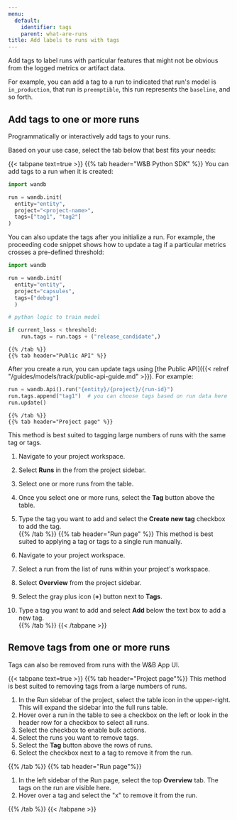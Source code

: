 ```yaml
---
menu:
  default:
    identifier: tags
    parent: what-are-runs
title: Add labels to runs with tags
---
```


Add tags to label runs with particular features that might not be obvious from the logged metrics or artifact data. 

For example, you can add a tag to a run to indicated that run's model is `in_production`, that run is `preemptible`, this run represents the `baseline`, and so forth.

## Add tags to one or more runs

Programmatically or interactively add tags to your runs.

Based on your use case, select the tab below that best fits your needs:

{{< tabpane text=true >}}
    {{% tab header="W&B Python SDK" %}}
You can add tags to a run when it is created: 

```python
import wandb

run = wandb.init(
  entity="entity",
  project="<project-name>",
  tags=["tag1", "tag2"]
)
```

You can also update the tags after you initialize a run. For example, the proceeding code snippet shows how to update a tag if a particular metrics crosses a pre-defined threshold:

```python
import wandb

run = wandb.init(
  entity="entity", 
  project="capsules", 
  tags=["debug"]
  )

# python logic to train model

if current_loss < threshold:
    run.tags = run.tags + ("release_candidate",)
```    
    {{% /tab %}}
    {{% tab header="Public API" %}}
After you create a run, you can update tags using [the Public API]({{< relref "/guides/models/track/public-api-guide.md" >}}). For example:

```python
run = wandb.Api().run("{entity}/{project}/{run-id}")
run.tags.append("tag1")  # you can choose tags based on run data here
run.update()
```    
    {{% /tab %}}
    {{% tab header="Project page" %}}
This method is best suited to tagging large numbers of runs with the same tag or tags.

1. Navigate to your project workspace.
2. Select **Runs** in the from the project sidebar.
3. Select one or more runs from the table.
4. Once you select one or more runs, select the **Tag** button above the table.
5. Type the tag you want to add and select the **Create new tag** checkbox to add the tag.    
    {{% /tab %}}
    {{% tab header="Run page" %}}
This method is best suited to applying a tag or tags to a single run manually.

1. Navigate to your project workspace.
2. Select a run from the list of runs within your project's workspace.
1. Select **Overview** from the project sidebar.
2. Select the gray plus icon (**+**) button next to **Tags**.
3. Type a tag you want to add and select **Add** below the text box to add a new tag.    
    {{% /tab %}}
{{< /tabpane >}}



## Remove tags from one or more runs

Tags can also be removed from runs with the W&B App UI.

{{< tabpane text=true >}}
{{% tab header="Project page"%}}
This method is best suited to removing tags from a large numbers of runs.

1. In the Run sidebar of the project, select the table icon in the upper-right. This will expand the sidebar into the full runs table.
2. Hover over a run in the table to see a checkbox on the left or look in the header row for a checkbox to select all runs.
3. Select the checkbox to enable bulk actions. 
4. Select the runs you want to remove tags.
5. Select the **Tag** button above the rows of runs.
6. Select the checkbox next to a tag to remove it from the run.

{{% /tab %}}
{{% tab header="Run page"%}}

1. In the left sidebar of the Run page, select the top **Overview** tab. The tags on the run are visible here.
2. Hover over a tag and select the "x" to remove it from the run.

{{% /tab %}}
{{< /tabpane >}}


